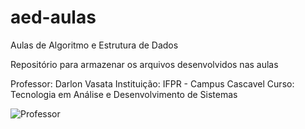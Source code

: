 # aed-aulas
Aulas de Algoritmo e Estrutura de Dados

Repositório para armazenar os arquivos desenvolvidos nas aulas

Professor: Darlon Vasata
Instituição: IFPR - Campus Cascavel
Curso: Tecnologia em Análise e Desenvolvimento de Sistemas

![Professor](http://github.com/darlonv.png)